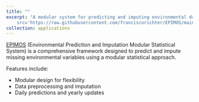 ```yaml
---
title: ""
excerpt: "A modular system for predicting and imputing environmental data  <br /><img
    src='https://raw.githubusercontent.com/franciscorichter/EPIMOS/main/logo.png' style='width: 500px; height: 500px;border-radius: 50%;'>"
collection: applications
---
```


[EPIMOS](https://franciscorichter.shinyapps.io/EPIMOS/) (Environmental Prediction and Imputation Modular Statistical System) is a comprehensive framework designed to predict and impute missing environmental variables using a modular statistical approach.

Features include:
- Modular design for flexibility
- Data preprocessing and imputation
- Daily predictions and yearly updates

